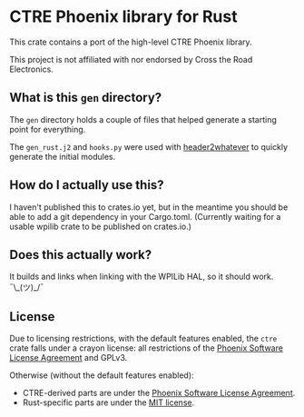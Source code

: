# CTRE Phoenix library for Rust
This crate contains a port of the high-level CTRE Phoenix library.

This project is not affiliated with nor endorsed by Cross the Road Electronics.

## What is this `gen` directory?
The `gen` directory holds a couple of files that helped generate a starting point for everything.

The `gen_rust.j2` and `hooks.py` were used with [header2whatever](https://github.com/virtuald/header2whatever)
to quickly generate the initial modules.

## How do I actually use this?
I haven't published this to crates.io yet, but in the meantime you should be
able to add a git dependency in your Cargo.toml. (Currently waiting for a usable
wpilib crate to be published on crates.io.)

## Does this actually work?
It builds and links when linking with the WPILib HAL, so it should work.
¯\\\_(ツ)\_/¯

## License
Due to licensing restrictions, with the default features enabled, the `ctre`
crate falls under a crayon license: all restrictions of the
[Phoenix Software License Agreement][] and GPLv3.

Otherwise (without the default features enabled):
- CTRE-derived parts are under the [Phoenix Software License Agreement][].
- Rust-specific parts are under the [MIT license](LICENSE-MIT).

[Phoenix Software License Agreement]: LICENSE
